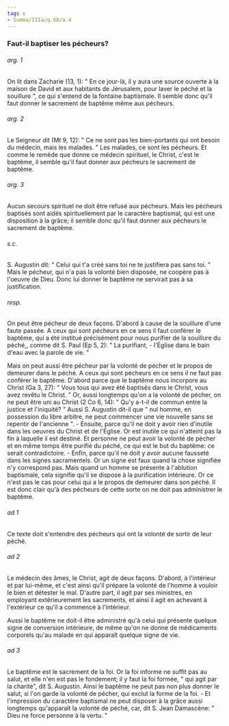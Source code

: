 ```yaml
---
tags : 
- Summa/IIIa/q.68/a.4
---
```


### Faut-il baptiser les pécheurs?

###### arg. 1
On lit dans Zacharie (13, 1): " En ce jour-là, il y aura une source ouverte à la maison de David et aux habitants de Jérusalem, pour laver le péché et la souillure ", ce qui s'entend de la fontaine baptismale. Il semble donc qu'il faut donner le sacrement de baptême même aux pécheurs. 

###### arg. 2
Le Seigneur dit (Mt 9, 12): " Ce ne sont pas les bien-portants qui ont besoin du médecin, mais les malades. " Les malades, ce sont les pécheurs. Et comme le remède que donne ce médecin spirituel, le Christ, c'est le baptême, il semble qu'il faut donner aux pécheurs le sacrement de baptême. 

###### arg. 3
Aucun secours spirituel ne doit être refusé aux pécheurs. Mais les pécheurs baptisés sont aidés spirituellement par le caractère baptismal, qui est une disposition à la grâce; il semble donc qu'il faut donner aux pécheurs le sacrement de baptême. 

###### s.c.
S. Augustin dit: " Celui qui t'a créé sans toi ne te justifiera pas sans toi. " Mais le pécheur, qui n'a pas la volonté bien disposée, ne coopère pas à l'oeuvre de Dieu. Donc lui donner le baptême ne servirait pas à sa justification. 

###### resp.
On peut être pécheur de deux façons. D'abord à cause de la souillure d'une faute passée. A ceux qui sont pécheurs en ce sens il faut conférer le baptême, qui a été institué précisément pour nous purifier de la souillure du péché,, comme dit S. Paul (Ep 5, 2): " La purifiant, - l'Église dans le bain d'eau avec la parole de vie. " 

Mais on peut aussi être pécheur par la volonté de pécher et le propos de demeurer dans le péché. A ceux qui sont pécheurs en ce sens il ne faut pas conférer le baptême. D'abord parce que le baptême nous incorpore au Christ (Ga 3, 27): " Vous tous qui avez été baptisés dans le Christ, vous avez revêtu le Christ. " Or, aussi longtemps qu'on a la volonté de pécher, on ne peut être uni au Christ (2 Co 6, 14): " Qu'y a-t-il de commun entre la justice et l'iniquité? " Aussi S. Augustin dit-il que " nul homme, en possession du libre arbitre, ne peut commencer une vie nouvelle sans se repentir de l'ancienne ". - Ensuite, parce qu'il ne doit y avoir rien d'inutile dans les oeuvres du Christ et de l'Église. Or est inutile ce qui n'atteint pas la fin à laquelle il est destiné. Et personne ne peut avoir la volonté de pécher et en même temps être purifié du péché, ce qui est le but du baptême: ce serait contradictoire. - Enfin, parce qu'il ne doit y avoir aucune fausseté dans les signes sacramentels. Or un signe est faux quand la chose signifiée n'y correspond pas. Mais quand un homme se présente à l'ablution baptismale, cela signifie qu'il se dispose à la purification intérieure. Or ce n'est pas le cas pour celui qui a le propos de demeurer dans son péché. Il est donc clair qu'à des pécheurs de cette sorte on ne doit pas administrer le baptême. 

###### ad 1
Ce texte doit s'entendre des pécheurs qui ont la volonté de sortir de leur péché. 

###### ad 2
Le médecin des âmes, le Christ, agit de deux façons. D'abord, à l'intérieur et par lui-même, et c'est ainsi qu'il prépare la volonté de l'homme à vouloir le bien et détester le mal. D'autre part, il agit par ses ministres, en employant extérieurement les sacrements, et ainsi il agit en achevant à l'extérieur ce qu'il a commencé à l'intérieur. 

Aussi le baptême ne doit-il être administré qu'à celui qui présente quelque signe de conversion intérieure, de même qu'on ne donne de médicaments corporels qu'au malade en qui apparaît quelque signe de vie. 

###### ad 3
Le baptême est le sacrement de la foi. Or la foi informe ne suffit pas au salut, et elle n'en est pas le fondement; il y faut la foi formée, " qui agit par la charité", dit S. Augustin. Ainsi le baptême ne peut pas non plus donner le salut, si l'on garde la volonté de pécher, qui exclut la forme de la foi. - Et l'impression du caractère baptismal ne peut disposer à la grâce aussi longtemps qu'apparaît la volonté de péché, car, dit S. Jean Damascène: " Dieu ne force personne à la vertu. " 

